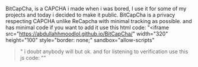 BitCapCha, is a CAPCHA i made when i was bored,
I use it for some of my projects and today i decided to make it public.
BitCapCha is a privacy respecting CAPCHA unlike ReCapcha with minimal tracking as 
possible. and has minimal code if you want to add it use this 
html code: "<iframe 
  src="https://abdullahhmoodlol.github.io/BitCapCha/" 
  width="320" 
  height="100" 
  style="border: none;" 
  sandbox="allow-scripts"
></iframe>" i doubt anybody will but ok. and for listening to verification use this js code: "<script>
  window.addEventListener("message", function(event) {

if (event.origin !== "https://abdullahhmoodlol.github.io/BitCapCha/") return;

  if (event.data && event.data.bitcapcha === true) {
      console.log("✅ BitCapCha passed!");
      // Example: Enable form submit
      document.querySelector("#submitButton").disabled = false;
    }
  });
</script>"
